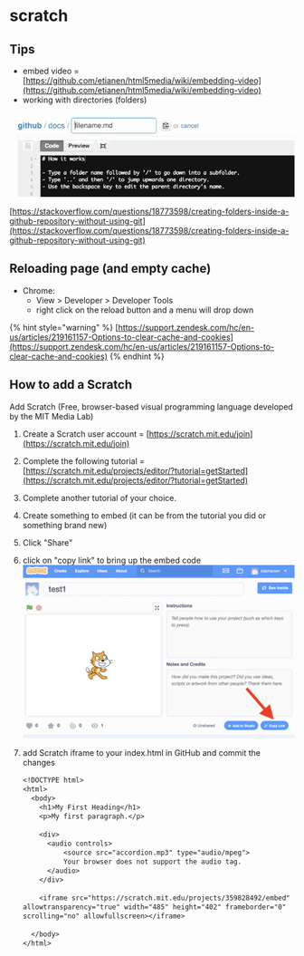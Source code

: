 # scratch



## Tips

* embed video = [https://github.com/etianen/html5media/wiki/embedding-video](https://github.com/etianen/html5media/wiki/embedding-video)
* working with directories \(folders\)

![](../.gitbook/assets/9ifmj.gif)

[https://stackoverflow.com/questions/18773598/creating-folders-inside-a-github-repository-without-using-git](https://stackoverflow.com/questions/18773598/creating-folders-inside-a-github-repository-without-using-git)

## Reloading page \(and empty cache\)

* Chrome:
  * View &gt; Developer &gt; Developer Tools
  * right click on the reload button and a menu will drop down

{% hint style="warning" %}
[https://support.zendesk.com/hc/en-us/articles/219161157-Options-to-clear-cache-and-cookies](https://support.zendesk.com/hc/en-us/articles/219161157-Options-to-clear-cache-and-cookies)
{% endhint %}

## How to add a Scratch

Add Scratch \(Free, browser-based visual programming language developed by the MIT Media Lab\)

1. Create a Scratch user account = [https://scratch.mit.edu/join](https://scratch.mit.edu/join)
2. Complete the following tutorial = [https://scratch.mit.edu/projects/editor/?tutorial=getStarted](https://scratch.mit.edu/projects/editor/?tutorial=getStarted)
3. Complete another tutorial of your choice.
4. Create something to embed \(it can be from the tutorial you did or something brand new\)
5. Click "Share"
6. click on "copy link" to bring up the embed code ![](../.gitbook/assets/screen-shot-2020-01-15-at-12.14.17-pm.png) 
7. add Scratch iframe to your index.html in GitHub and commit the changes

   ```
   <!DOCTYPE html>
   <html>
     <body>
       <h1>My First Heading</h1>
       <p>My first paragraph.</p>
    
       <div>
         <audio controls>
             <source src="accordion.mp3" type="audio/mpeg">
             Your browser does not support the audio tag.
         </audio>
       </div>
    
       <iframe src="https://scratch.mit.edu/projects/359828492/embed" allowtransparency="true" width="485" height="402" frameborder="0" scrolling="no" allowfullscreen></iframe>
    
     </body>
   </html>
   ```

